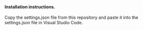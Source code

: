 #### Installation instructions. 
Copy the settings.json file from this repository and paste it into the settings.json file in Visual Studio Code.
